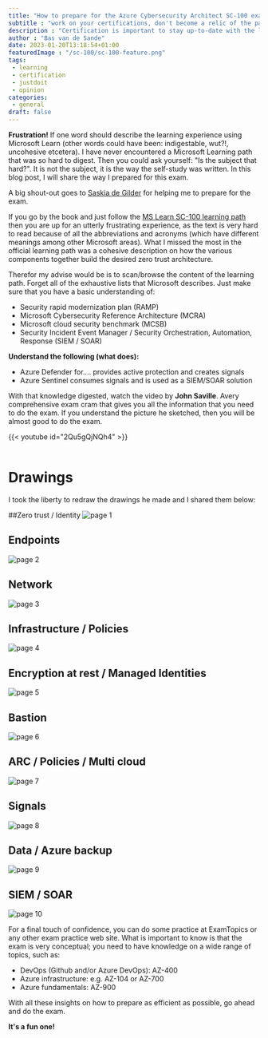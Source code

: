 ```yaml
---
title: "How to prepare for the Azure Cybersecurity Architect SC-100 exam"
subtitle : "work on your certifications, don't become a relic of the past"
description : "Certification is important to stay up-to-date with the latest-and-greatest"
author : "Bas van de Sande"
date: 2023-01-20T13:18:54+01:00
featuredImage : "/sc-100/sc-100-feature.png"
tags: 
 - learning 
 - certification
 - justdoit
 - opinion
categories: 
 - general
draft: false
---
```

**Frustration!**  If one word should describe the learning experience using Microsoft Learn (other words could have been: indigestable, wut?!, uncohesive etcetera). I have never encountered a Microsoft Learning path that was so hard to digest. 
Then you could ask yourself: "Is the subject that hard?". It is not the subject, it is the way the self-study was written. In this blog post, I will share the way I prepared for this exam.

A big shout-out goes to [Saskia de Gilder](https://www.linkedin.com/in/sdegilder/) for helping me to prepare for the exam.

If you go by the book and just follow the [MS Learn SC-100 learning path](https://learn.microsoft.com/en-us/certifications/exams/sc-100) then you are up for an utterly frustrating experience, as the text is very hard to read because of all the abbreviations and acronyms (which have different meanings among other Microsoft areas). What I missed the most in the official learning path was a cohesive description on how the various components together build the desired zero trust architecture. 

Therefor my advise would be is to scan/browse the content of the learning path. Forget all of the exhaustive lists that Microsoft describes. Just make sure that you have a basic understanding of:
- Security rapid modernization plan (RAMP) 
- Microsoft Cybersecurity Reference Architecture (MCRA)
- Microsoft cloud security benchmark (MCSB)
- Security Incident Event Manager / Security Orchestration, Automation, Response (SIEM / SOAR)


**Understand the following (what does):**
- Azure Defender for....  provides active protection and creates signals
- Azure Sentinel consumes signals and is used as a SIEM/SOAR solution

With that knowledge digested, watch the video by **John Saville**. Avery comprehensive exam cram that gives you all the information that you need to do the exam. If you understand the picture he sketched, then you will be almost good to do the exam.

{{< youtube id="2Qu5gQjNQh4" >}}
<br />&nbsp;<br />

# Drawings
I took the liberty to redraw the drawings he made and I shared them below:

##Zero trust / Identity
![page 1](/sc-100/sc100-page1.png)


## Endpoints
![page 2](/sc-100/sc100-page2.png)


## Network
![page 3](/sc-100/sc100-page3.png)


## Infrastructure / Policies
![page 4](/sc-100/sc100-page4.png)


## Encryption at rest / Managed Identities
![page 5](/sc-100/sc100-page5.png)


## Bastion
![page 6](/sc-100/sc100-page6.png)


## ARC / Policies / Multi cloud
![page 7](/sc-100/sc100-page7.png)


## Signals
![page 8](/sc-100/sc100-page8.png)


## Data / Azure backup
![page 9](/sc-100/sc100-page9.png)


## SIEM / SOAR
![page 10](/sc-100/sc100-page10.png)



For a final touch of confidence, you can do some practice at ExamTopics or any other exam practice web site.  What is important to know is that the exam is very conceptual; you need to have knowledge on a wide range of topics, such as:

- DevOps (Github and/or Azure DevOps): AZ-400
- Azure infrastructure: e.g. AZ-104 or AZ-700
- Azure fundamentals: AZ-900

With all these insights on how to prepare as efficient as possible, go ahead and do the exam. 

**It's a fun one!**